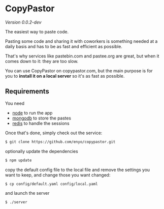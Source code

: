 # CopyPastor

*Version 0.0.2-dev*

The easiest way to paste code.

Pasting some code and sharing it with coworkers is something needed at a daily
basis and has to be as fast and efficient as possible.

That's why services like pastebin.com and pastee.org are great, but when it
comes down to it: they are too slow.

You can use CopyPastor on copypastor.com, but the main purpose is for you to
**install it on a local server** so it's as fast as possible.


## Requirements

You need

- [node](http://nodejs.org) to run the app
- [mongodb](http://www.mongodb.org) to store the pastes
- [redis](http://redis.io) to handle the sessions

Once that's done, simply check out the service:

```bash
$ git clone https://github.com/enyo/copypastor.git
```

optionally update the dependencies

```bash
$ npm update
```

copy the default config file to the local file and remove the settings you
want to keep, and change those you want changed:

```bash
$ cp config/default.yaml config/local.yaml
```

and launch the server

```bash
$ ./server
```